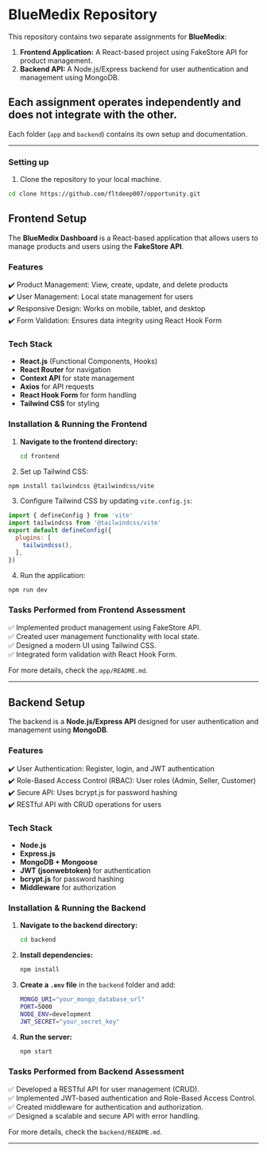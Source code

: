 # **BlueMedix Repository**  

This repository contains two separate assignments for **BlueMedix**:  

1. **Frontend Application:** A React-based project using FakeStore API for product management.  
2. **Backend API:** A Node.js/Express backend for user authentication and management using MongoDB.  

Each assignment operates independently and does not integrate with the other.  
---  


Each folder (`app`  and `backend`) contains its own setup and documentation.  

---

### Setting up
1. Clone the repository to your local machine.
```bash
cd clone https://github.com/fltdeep007/opportunity.git
```


## **Frontend Setup**  

The **BlueMedix Dashboard** is a React-based application that allows users to manage products and users using the **FakeStore API**.  

### **Features**  

✔️ Product Management: View, create, update, and delete products  
✔️ User Management: Local state management for users  
✔️ Responsive Design: Works on mobile, tablet, and desktop  
✔️ Form Validation: Ensures data integrity using React Hook Form  

### **Tech Stack**  

- **React.js** (Functional Components, Hooks)  
- **React Router** for navigation  
- **Context API** for state management  
- **Axios** for API requests  
- **React Hook Form** for form handling  
- **Tailwind CSS** for styling  

### **Installation & Running the Frontend**  

1. **Navigate to the frontend directory:**  

   ```sh
   cd frontend
   ```

2. Set up Tailwind CSS:
```bash
npm install tailwindcss @tailwindcss/vite
```

3. Configure Tailwind CSS by updating `vite.config.js`:
```javascript
import { defineConfig } from 'vite'
import tailwindcss from '@tailwindcss/vite'
export default defineConfig({
  plugins: [
    tailwindcss(),
  ],
})
```

4. Run the application:
```sh
npm run dev
```




### Tasks Performed from Frontend Assessment  

✅ Implemented product management using FakeStore API.  
✅ Created user management functionality with local state.  
✅ Designed a modern UI using Tailwind CSS.  
✅ Integrated form validation with React Hook Form.  

For more details, check the `app/README.md`.  

---

## **Backend Setup**  

The backend is a **Node.js/Express API** designed for user authentication and management using **MongoDB**.  

### **Features**  

✔️ User Authentication: Register, login, and JWT authentication  
✔️ Role-Based Access Control (RBAC): User roles (Admin, Seller, Customer)  
✔️ Secure API: Uses bcrypt.js for password hashing  
✔️ RESTful API with CRUD operations for users  

### **Tech Stack**  

- **Node.js**  
- **Express.js**  
- **MongoDB + Mongoose**  
- **JWT (jsonwebtoken)** for authentication  
- **bcrypt.js** for password hashing  
- **Middleware** for authorization  

### **Installation & Running the Backend**  

1. **Navigate to the backend directory:**  

   ```sh
   cd backend
   ```

2. **Install dependencies:**  

   ```sh
   npm install
   ```

3. **Create a `.env` file** in the `backend` folder and add:  

   ```sh
   MONGO_URI="your_mongo_database_url"
   PORT=5000
   NODE_ENV=development
   JWT_SECRET="your_secret_key"
   ```

4. **Run the server:**  

   ```sh
   npm start
   ```

### **Tasks Performed from Backend Assessment**  

✅ Developed a RESTful API for user management (CRUD).  
✅ Implemented JWT-based authentication and Role-Based Access Control.  
✅ Created middleware for authentication and authorization.  
✅ Designed a scalable and secure API with error handling.  

For more details, check the `backend/README.md`.  

---



